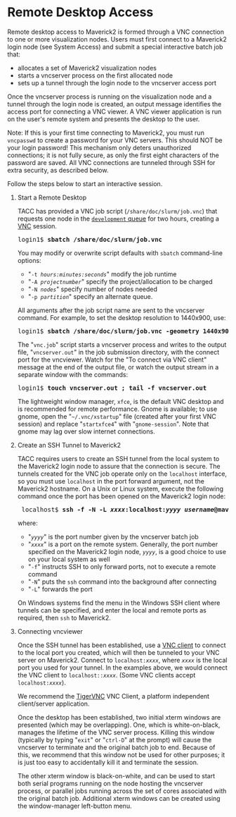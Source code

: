 # Remote Desktop Access

Remote desktop access to Maverick2 is formed through a VNC connection to one or more visualization nodes. Users must first connect to a Maverick2 login node (see System Access) and submit a special interactive batch job that:

*  allocates a set of Maverick2 visualization nodes 
*  starts a vncserver process on the first allocated node 
*  sets up a tunnel through the login node to the vncserver access port 

Once the vncserver process is running on the visualization node and a tunnel through the login node is created, an output message identifies the access port for connecting a VNC viewer. A VNC viewer application is run on the user's remote system and presents the desktop to the user.

Note: If this is your first time connecting to Maverick2, you must run `vncpasswd` to create a password for your VNC servers. This should NOT be your login password! This mechanism only deters unauthorized connections; it is not fully secure, as only the first eight characters of the password are saved. All VNC connections are tunneled through SSH for extra security, as described below.

Follow the steps below to start an interactive session.

1. Start a Remote Desktop 

	TACC has provided a VNC job script (`/share/doc/slurm/job.vnc`) that requests one node in the [`development` queue](#running-queues) for two hours, creating a [VNC](https://en.wikipedia.org/wiki/VNC) session.

	<pre class="cmd-line">login1$ <b>sbatch /share/doc/slurm/job.vnc</b></pre>

	You may modify or overwrite script defaults with `sbatch` command-line options:

	*  "<code>-t <i>hours:minutes:seconds</i></code>" modify the job runtime 
	*  "<code>-A <i>projectnumber</i></code>" specify the project/allocation to be charged 
	*  "<code>-N <i>nodes</i></code>" specify number of nodes needed 
	*  "<code>-p <i>partition</i></code>" specify an alternate queue. 

	<!-- See more `sbatch` options in the [Common `sbatch` Options](#table6) -->

	All arguments after the job script name are sent to the vncserver command. For example, to set the desktop resolution to 1440x900, use:

	<pre class="cmd-line">login1$ <b>sbatch /share/doc/slurm/job.vnc -geometry 1440x900</b></pre>

	The "`vnc.job`" script starts a vncserver process and writes to the output file, "`vncserver.out`" in the job submission directory, with the connect port for the vncviewer. Watch for the "To connect via VNC client" message at the end of the output file, or watch the output stream in a separate window with the commands:

	<pre class="cmd-line">login1$ <b>touch vncserver.out ; tail -f vncserver.out</b></pre>

	The lightweight window manager, `xfce`, is the default VNC desktop and is recommended for remote performance. Gnome is available; to use gnome, open the "`~/.vnc/xstartup`" file (created after your first VNC session) and replace "`startxfce4`" with "`gnome-session`". Note that gnome may lag over slow internet connections.

1. Create an SSH Tunnel to Maverick2 

	TACC requires users to create an SSH tunnel from the local system to the Maverick2 login node to assure that the connection is secure.   The tunnels created for the VNC job operate only on the `localhost` interface, so you must use `localhost` in the port forward argument, not the Maverick2 hostname.  On a Unix or Linux system, execute the following command once the port has been opened on the Maverick2 login node:

	<pre class="cmd-line">
	localhost$ <b>ssh -f -N -L <i>xxxx</i>:localhost:<i>yyyy</i> <i>username</i>@maverick2.tacc.utexas.edu</b></pre>

	where:

	*  "<code><i>yyyy</i></code>" is the port number given by the vncserver batch job 
	*  "<code><i>xxxx</i></code>" is a port on the remote system. Generally, the port number specified on the Maverick2 login node, <code><i>yyyy</i></code>, is a good choice to use on your local system as well 
	*  "`-f`" instructs SSH to only forward ports, not to execute a remote command 
	*  "`-N`" puts the `ssh` command into the background after connecting 
	*  "`-L`" forwards the port 

	On Windows systems find the menu in the Windows SSH client where tunnels can be specified, and enter the local and remote ports as required, then `ssh` to Maverick2.

1. Connecting vncviewer 

	Once the SSH tunnel has been established, use a [VNC client](https://en.wikipedia.org/wiki/Virtual_Network_Computing) to connect to the local port you created, which will then be tunneled to your VNC server on Maverick2. Connect to <code>localhost:<i>xxxx</i></code>, where <code><i>xxxx</i></code> is the local port you used for your tunnel. In the examples above, we would connect the VNC client to <code>localhost::<i>xxxx</i></code>. (Some VNC clients accept <code>localhost:<i>xxxx</i></code>).

	We recommend the [TigerVNC](http://sourceforge.net/projects/tigervnc/) VNC Client, a platform independent client/server application.

	Once the desktop has been established, two initial xterm windows are presented (which may be overlapping). One, which is white-on-black, manages the lifetime of the VNC server process. Killing this window (typically by typing "`exit`" or "`ctrl-D`" at the prompt) will cause the vncserver to terminate and the original batch job to end. Because of this, we recommend that this window not be used for other purposes; it is just too easy to accidentally kill it and terminate the session.

	The other xterm window is black-on-white, and can be used to start both serial programs running on the node hosting the vncserver process, or parallel jobs running across the set of cores associated with the original batch job. Additional xterm windows can be created using the window-manager left-button menu.



